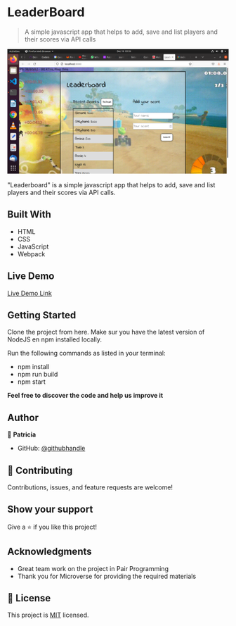 # LeaderBoard

> A simple javascript app that helps to add, save and list players and their scores via API calls

![screenshot](./screenshot.png)

"Leaderboard" is a simple javascript app that helps to add, save and list players and their scores via API calls.

## Built With

- HTML
- CSS
- JavaScript
- Webpack

## Live Demo

[Live Demo Link](https://patriciachrysy.github.io/Leaderboard/dist/)


## Getting Started

Clone the project from here. Make sur you have the latest version of NodeJS en npm installed locally.

Run the following commands as listed in your terminal:
- npm install
- npm run build
- npm start


**Feel free to discover the code and help us improve it**


## Author

👤 **Patricia**

- GitHub: [@githubhandle](https://github.compatriciachrysy)

## 🤝 Contributing

Contributions, issues, and feature requests are welcome!


## Show your support

Give a ⭐️ if you like this project!

## Acknowledgments

- Great team work on the project in Pair Programming
- Thank you for Microverse for providing the required materials

## 📝 License

This project is [MIT](./MIT.md) licensed.
